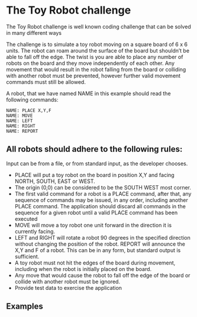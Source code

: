 # The Toy Robot challenge

The Toy Robot challenge is well known coding challenge that can be solved in many different ways

The challenge is to simulate a toy robot moving on a square board of 6 x 6 units. The robot can roam
around the surface of the board but shouldn’t be able to fall off the edge. The twist is you are able to place
any number of robots on the board and they move independently of each other. Any movement that would
result in the robot falling from the board or colliding with another robot must be prevented, however further
valid movement commands must still be allowed.

A robot, that we have named NAME in this example should read the following commands:

```
NAME: PLACE X,Y,F
NAME: MOVE
NAME: LEFT
NAME: RIGHT
NAME: REPORT
```

## All robots should adhere to the following rules:

Input can be from a file, or from standard input, as the developer chooses.
* PLACE will put a toy robot on the board in position X,Y and facing NORTH, SOUTH, EAST or
WEST.
* The origin (0,0) can be considered to be the SOUTH WEST most corner.
* The first valid command for a robot is a PLACE command, after that, any sequence of commands
may be issued, in any order, including another PLACE command. The application should discard all
commands in the sequence for a given robot until a valid PLACE command has been executed
* MOVE will move a toy robot one unit forward in the direction it is currently facing.
* LEFT and RIGHT will rotate a robot 90 degrees in the specified direction without changing the
position of the robot. REPORT will announce the X,Y and F of a robot. This can be in any form, but
standard output is sufficient.
* A toy robot must not hit the edges of the board during movement, including when the robot is initially
placed on the board.
* Any move that would cause the robot to fall off the edge of the board or collide with another robot
must be ignored.
* Provide test data to exercise the application

## Examples
